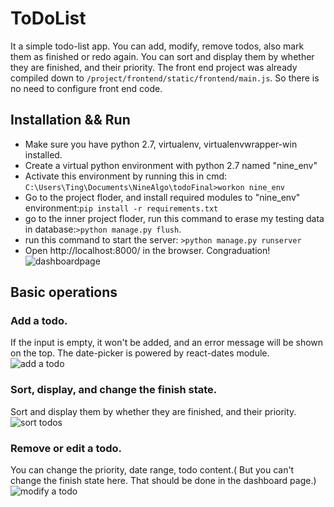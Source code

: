 # ToDoList
It a simple todo-list app. You can add, modify, remove todos, also mark them as finished or redo again. You can sort and display them by whether they are finished, and their priority.
The front end project was already compiled down to `/project/frontend/static/frontend/main.js`. So there is no need to configure front end code.

## Installation && Run
* Make sure you have python 2.7, virtualenv, virtualenvwrapper-win installed.
* Create a virtual python environment with python 2.7 named "nine_env"
* Activate this environment by running this in cmd: `C:\Users\Ting\Documents\NineAlgo\todoFinal>workon nine_env`
* Go to the project floder, and install required modules to "nine_env" environment:`pip install -r requirements.txt`
* go to the inner project floder, run this command to erase my testing data in database:`>python manage.py flush`.
* run this command to start the server: `>python manage.py runserver`
* Open http://localhost:8000/ in the browser. Congraduation!
![dashboardpage](https://cl.ly/9e52c68a764b/Image%202018-09-17%20at%208.59.59%20AM.png)

## Basic operations
### Add a todo. 
If the input is empty, it won't be added, and an error message will be shown on the top. The date-picker is powered by react-dates module.
![add a todo](https://cl.ly/588035082805/Screen%20Recording%202018-09-17%20at%2009.11.07.03%20AM.gif)

### Sort, display, and change the finish state. 
Sort and display them by whether they are finished, and their priority.
![sort todos](https://cl.ly/808586ab06b0/Screen%20Recording%202018-09-17%20at%2009.12.02.26%20AM.gif)


### Remove or edit a todo.
You can change the priority, date range, todo content.( But you can't change the finish state here. That should be done in the dashboard page.)
![modify a todo](https://cl.ly/e8e63f828bfd/Screen%20Recording%202018-09-17%20at%2009.12.50.46%20AM.gif)
